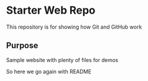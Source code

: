 # Starter Web Repo

This repository is for showing how Git and GitHub work

## Purpose

Sample website with plenty of files for demos

So here we go again with README 